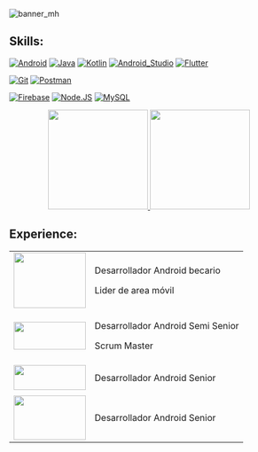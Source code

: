 ![banner_mh](https://user-images.githubusercontent.com/19498432/234673612-1379d851-9867-4e7b-aade-7998ee926359.gif)

## Skills:
[![Android](https://img.shields.io/badge/Android-303030?style=for-the-badge&logo=android&logoColor=white&labelColor=101010)]()
[![Java](https://img.shields.io/badge/Java-303030?style=for-the-badge&logo=java&logoColor=white&labelColor=101010)]()
[![Kotlin](https://img.shields.io/badge/Kotlin-303030?style=for-the-badge&logo=kotlin&logoColor=white&labelColor=101010)]()
[![Android_Studio](https://img.shields.io/badge/Android_Studio-303030?style=for-the-badge&logo=android-studio&logoColor=white&labelColor=101010)]()
[![Flutter](https://img.shields.io/badge/Flutter-303030?style=for-the-badge&logo=flutter&logoColor=white&labelColor=101010)]()

[![Git](https://img.shields.io/badge/Git-303030?style=for-the-badge&logo=git&logoColor=white&labelColor=101010)]()
[![Postman](https://img.shields.io/badge/Postman-303030?style=for-the-badge&logo=postman&logoColor=white&labelColor=101010)]()

[![Firebase](https://img.shields.io/badge/Firebase-303030?style=for-the-badge&logo=firebase&logoColor=white&labelColor=101010)]()
[![Node.JS](https://img.shields.io/badge/Node.JS-303030?style=for-the-badge&logo=node.js&logoColor=white&labelColor=101010)]()
[![MySQL](https://img.shields.io/badge/MySQL-303030?style=for-the-badge&logo=mysql&logoColor=white&labelColor=101010)]()

<p align="center">
<a href="https://github.com/MH-projects">
  <img height="180em" src="https://github-readme-stats-eight-theta.vercel.app/api?username=MH-projects&show_icons=true&theme=algolia&include_all_commits=true&count_private=true"/>
  <img height="180em" src="https://github-readme-stats-eight-theta.vercel.app/api/top-langs/?username=MH-projects&layout=compact&langs_count=8&theme=algolia"/>
</a>
</p>

## Experience:

<table style="width:100%">
  <tr>
    <td align="center"><img src="https://user-images.githubusercontent.com/19498432/234686875-dd10e27f-e1c6-4782-9784-a2556cbfb19b.png" width="130" height="100"></td>
    <td>
      <p> Desarrollador Android becario</p>
      <p> Lider de area móvil</p>
    </td>
  </tr>
  <tr>
    <td align="center"><img src="https://user-images.githubusercontent.com/19498432/234688247-297a4c94-63bc-46c2-917f-0e5859ae3230.png" width="130" height="50"></td>
    <td>
      <p> Desarrollador Android Semi Senior</p>
      <p> Scrum Master </p>
    </td>
  </tr>
  <tr>
    <td><img src="https://user-images.githubusercontent.com/19498432/234688847-20c9cd82-b2ee-4ac0-bc79-ecbb4779c235.png" width="130" height="45"></td>
    <td>
      <p> Desarrollador Android Senior</p>
    </td>
  </tr>
  <tr>
    <td><img src="https://user-images.githubusercontent.com/19498432/234689303-a23a14a9-cab1-4220-b32c-3657ee5dc32c.png" width="130" height="80"></td>
    <td>
      <p> Desarrollador Android Senior</p>
    </td>
  </tr>
</table>

